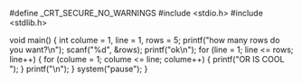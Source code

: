 
#define _CRT_SECURE_NO_WARNINGS
#include <stdio.h>
#include <stdlib.h>
 

void main()
{
    int colume = 1, line = 1, rows = 5;
    printf("how many rows do you want?\n");
    scanf("%d", &rows);
    printf("ok\n");
    for (line = 1; line <= rows; line++)
    {
        for (colume = 1; colume <= line; colume++)
        {
            printf("OR IS COOL ");
        }
        printf("\n");
    }
    system("pause");
}
